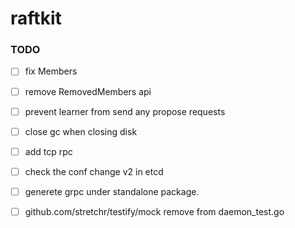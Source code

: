 # raftkit

### TODO 
- [ ] fix Members 
- [ ] remove RemovedMembers api 
- [ ] prevent learner from send any propose requests 
- [ ] close gc when closing disk 
- [ ] add tcp rpc 
- [ ] check the conf change v2 in etcd
- [ ] generete grpc under standalone package. 
- [ ] github.com/stretchr/testify/mock remove from daemon_test.go




